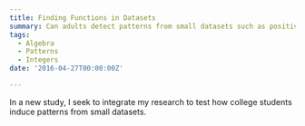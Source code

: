 ```yaml
---
title: Finding Functions in Datasets
summary: Can adults detect patterns from small datasets such as positive or negative linear growth?
tags:
  - Algebra
  - Patterns
  - Integers
date: '2016-04-27T00:00:00Z'

---
```


In a new study, I seek to integrate my research to test how college students induce patterns from small datasets.

